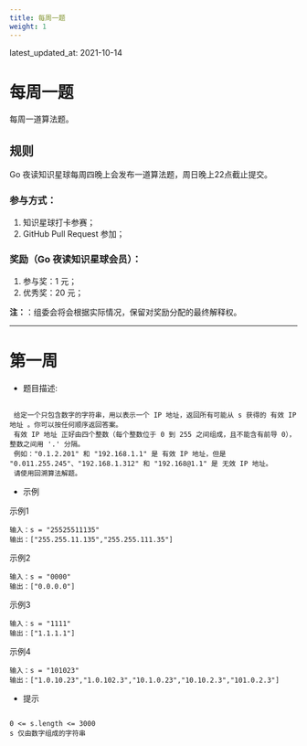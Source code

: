 ```yaml
---
title: 每周一题
weight: 1
---
```


latest_updated_at: 2021-10-14

# 每周一题

每周一道算法题。

## 规则

Go 夜读知识星球每周四晚上会发布一道算法题，周日晚上22点截止提交。

### 参与方式：

1. 知识星球打卡参赛；
2. GitHub Pull Request 参加；

### 奖励（Go 夜读知识星球会员）：

1. 参与奖：1 元；
2. 优秀奖：20 元；

**注：**：组委会将会根据实际情况，保留对奖励分配的最终解释权。

----

# 第一周

* 题目描述:

```

 给定一个只包含数字的字符串，用以表示一个 IP 地址，返回所有可能从 s 获得的 有效 IP 地址 。你可以按任何顺序返回答案。
 有效 IP 地址 正好由四个整数（每个整数位于 0 到 255 之间组成，且不能含有前导 0），整数之间用 '.' 分隔。
 例如："0.1.2.201" 和 "192.168.1.1" 是 有效 IP 地址，但是 "0.011.255.245"、"192.168.1.312" 和 "192.168@1.1" 是 无效 IP 地址。
 请使用回溯算法解题。

```
* 示例

示例1

```
输入：s = "25525511135"
输出：["255.255.11.135","255.255.111.35"]

```
示例2

```
输入：s = "0000"
输出：["0.0.0.0"]

```

示例3

```
输入：s = "1111"
输出：["1.1.1.1"]

```

示例4

```
输入：s = "101023"
输出：["1.0.10.23","1.0.102.3","10.1.0.23","10.10.2.3","101.0.2.3"]

```

* 提示

```

0 <= s.length <= 3000
s 仅由数字组成的字符串

```
